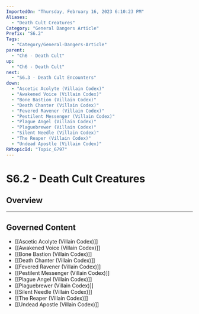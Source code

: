 ```yaml
---
ImportedOn: "Thursday, February 16, 2023 6:10:23 PM"
Aliases:
  - "Death Cult Creatures"
Category: "General Dangers Article"
Prefix: "S6.2"
Tags:
  - "Category/General-Dangers-Article"
parent:
  - "Ch6 - Death Cult"
up:
  - "Ch6 - Death Cult"
next:
  - "S6.3 - Death Cult Encounters"
down:
  - "Ascetic Acolyte (Villain Codex)"
  - "Awakened Voice (Villain Codex)"
  - "Bone Bastion (Villain Codex)"
  - "Death Chanter (Villain Codex)"
  - "Fevered Ravener (Villain Codex)"
  - "Pestilent Messenger (Villain Codex)"
  - "Plague Angel (Villain Codex)"
  - "Plaguebrewer (Villain Codex)"
  - "Silent Needle (Villain Codex)"
  - "The Reaper (Villain Codex)"
  - "Undead Apostle (Villain Codex)"
RWtopicId: "Topic_6797"
---
```

# S6.2 - Death Cult Creatures
## Overview
---
## Governed Content
- [[Ascetic Acolyte (Villain Codex)]]
- [[Awakened Voice (Villain Codex)]]
- [[Bone Bastion (Villain Codex)]]
- [[Death Chanter (Villain Codex)]]
- [[Fevered Ravener (Villain Codex)]]
- [[Pestilent Messenger (Villain Codex)]]
- [[Plague Angel (Villain Codex)]]
- [[Plaguebrewer (Villain Codex)]]
- [[Silent Needle (Villain Codex)]]
- [[The Reaper (Villain Codex)]]
- [[Undead Apostle (Villain Codex)]]

